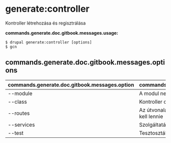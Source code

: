 # generate:controller
Kontroller létrehozása és regisztrálása

**commands.generate.doc.gitbook.messages.usage:**
```
$ drupal generate:controller [options]
$ gcn  
```

## commands.generate.doc.gitbook.messages.options
commands.generate.doc.gitbook.messages.option | commands.generate.doc.gitbook.messages.details
-------|-------------
--module | A modul neve.
--class | Kontroller osztályneve
--routes | Az útvonalak, [title, method, path] tartalmú tömbnek kell lennie
--services | Szolgáltatások betöltése a tárolóból.
--test | Tesztosztály létrehozása
